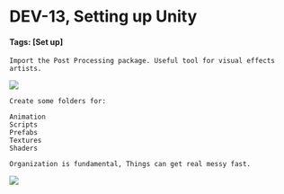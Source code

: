 # DEV-13, Setting up Unity
#### Tags: [Set up]

    Import the Post Processing package. Useful tool for visual effects artists. 

![](../images/DEV-13/DEV-13-A.png)

    Create some folders for:
    
    Animation
    Scripts
    Prefabs
    Textures
    Shaders

    Organization is fundamental, Things can get real messy fast.

![](../images/DEV-13/DEV-13-B.png)